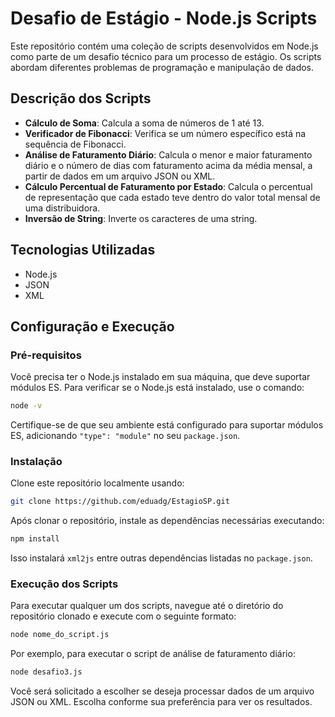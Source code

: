 
# Desafio de Estágio - Node.js Scripts

Este repositório contém uma coleção de scripts desenvolvidos em Node.js como parte de um desafio técnico para um processo de estágio. Os scripts abordam diferentes problemas de programação e manipulação de dados.

## Descrição dos Scripts

- **Cálculo de Soma**: Calcula a soma de números de 1 até 13.
- **Verificador de Fibonacci**: Verifica se um número específico está na sequência de Fibonacci.
- **Análise de Faturamento Diário**: Calcula o menor e maior faturamento diário e o número de dias com faturamento acima da média mensal, a partir de dados em um arquivo JSON ou XML.
- **Cálculo Percentual de Faturamento por Estado**: Calcula o percentual de representação que cada estado teve dentro do valor total mensal de uma distribuidora.
- **Inversão de String**: Inverte os caracteres de uma string.

## Tecnologias Utilizadas

- Node.js
- JSON
- XML

## Configuração e Execução

### Pré-requisitos

Você precisa ter o Node.js instalado em sua máquina, que deve suportar módulos ES. Para verificar se o Node.js está instalado, use o comando:

```bash
node -v
```

Certifique-se de que seu ambiente está configurado para suportar módulos ES, adicionando `"type": "module"` no seu `package.json`.

### Instalação

Clone este repositório localmente usando:

```bash
git clone https://github.com/eduadg/EstagioSP.git
```

Após clonar o repositório, instale as dependências necessárias executando:

```bash
npm install
```

Isso instalará `xml2js` entre outras dependências listadas no `package.json`.

### Execução dos Scripts

Para executar qualquer um dos scripts, navegue até o diretório do repositório clonado e execute com o seguinte formato:

```bash
node nome_do_script.js
```

Por exemplo, para executar o script de análise de faturamento diário:

```bash
node desafio3.js
```

Você será solicitado a escolher se deseja processar dados de um arquivo JSON ou XML. Escolha conforme sua preferência para ver os resultados.
